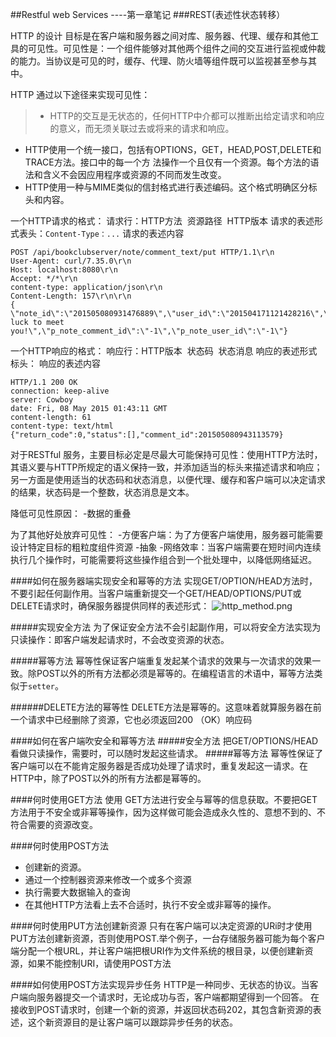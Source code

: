 
##Restful web Services ----第一章笔记
###REST(表述性状态转移）

HTTP 的设计 目标是在客户端和服务器之间对库、服务器、代理、缓存和其他工具的可见性。可见性是：一个组件能够对其他两个组件之间的交互进行监视或仲裁的能力。当协议是可见的时，缓存、代理、防火墙等组件既可以监视甚至参与其中。

HTTP 通过以下途径来实现可见性：
>- HTTP的交互是无状态的，任何HTTP中介都可以推断出给定请求和响应的意义，而无须关联过去或将来的请求和响应。
- HTTP使用一个统一接口，包括有OPTIONS，GET，HEAD,POST,DELETE和TRACE方法。接口中的每一个方   法操作一个且仅有一个资源。每个方法的语法和含义不会因应用程序或资源的不同而发生改变。
- HTTP使用一种与MIME类似的信封格式进行表述编码。这个格式明确区分标头和内容。

一个HTTP请求的格式：
请求行：HTTP方法  资源路径  HTTP版本
请求的表述形式表头：`Content-Type：...`
请求的表述内容
```
POST /api/bookclubserver/note/comment_text/put HTTP/1.1\r\n
User-Agent: curl/7.35.0\r\n
Host: localhost:8080\r\n
Accept: */*\r\n
content-type: application/json\r\n
Content-Length: 157\r\n\r\n
{ \"note_id\":\"201505080931476889\",\"user_id\":\"201504171121428216\",\"note_comment_content\":\"Is luck to meet you!\",\"p_note_comment_id\":\"-1\",\"p_note_user_id\":\"-1\"}
```
一个HTTP响应的格式：
响应行：HTTP版本  状态码  状态消息
响应的表述形式标头：
响应的表述内容
```
HTTP/1.1 200 OK
connection: keep-alive
server: Cowboy
date: Fri, 08 May 2015 01:43:11 GMT
content-length: 61
content-type: text/html
{"return_code":0,"status":[],"comment_id":201505080943113579}
```

对于RESTful 服务，主要目标必定是尽最大可能保持可见性：使用HTTP方法时，其语义要与HTTP所规定的语义保持一致，并添加适当的标头来描述请求和响应；另一方面是使用适当的状态码和状态消息，以便代理、缓存和客户端可以决定请求的结果，状态码是一个整数，状态消息是文本。

降低可见性原因：
-数据的重叠

为了其他好处放弃可见性：
-方便客户端：为了方便客户端使用，服务器可能需要设计特定目标的粗粒度组件资源
-抽象
-网络效率：当客户端需要在短时间内连续执行几个操作时，可能需要将这些操作组合到一个批处理中，以降低网络延迟。

####如何在服务器端实现安全和幂等的方法
实现GET/OPTION/HEAD方法时，不要引起任何副作用。当客户端重新提交一个GET/HEAD/OPTIONS/PUT或DELETE请求时，确保服务器提供同样的表述形式：
![http_method.png](http://upload-images.jianshu.io/upload_images/439839-388a3debc2df3549.png)

#####实现安全方法
为了保证安全方法不会引起副作用，可以将安全方法实现为只读操作：即客户端发起请求时，不会改变资源的状态。

#####幂等方法
幂等性保证客户端重复发起某个请求的效果与一次请求的效果一致。除POST以外的所有方法都必须是幂等的。在编程语言的术语中，幂等方法类似于`setter`。

######DELETE方法的幂等性
DELETE方法是幂等的。这意味着就算服务器在前一个请求中已经删除了资源，它也必须返回200 （OK）响应码

####如何在客户端吹安全和幂等方法
#####安全方法
把GET/OPTIONS/HEAD看做只读操作，需要时，可以随时发起这些请求。
#####幂等方法
幂等性保证了客户端可以在不能肯定服务器是否成功处理了请求时，重复发起这一请求。在HTTP中，除了POST以外的所有方法都是幂等的。

####何时使用GET方法
使用 GET方法进行安全与幂等的信息获取。不要把GET方法用于不安全或非幂等操作，因为这样做可能会造成永久性的、意想不到的、不符合需要的资源改变。

####何时使用POST方法
- 创建新的资源。
- 通过一个控制器资源来修改一个或多个资源
- 执行需要大数据输入的查询
- 在其他HTTP方法看上去不合适时，执行不安全或非幂等的操作。

####何时使用PUT方法创建新资源
只有在客户端可以决定资源的URi时才使用PUT方法创建新资源，否则使用POST.举个例子，一台存储服务器可能为每个客户端分配一个根URL，并让客户端把根URI作为文件系统的根目录，以便创建新资源，如果不能控制URI，请使用POST方法

####如何使用POST方法实现异步任务
HTTP是一种同步、无状态的协议。当客户端向服务器提交一个请求时，无论成功与否，客户端都期望得到一个回答。
在接收到POST请求时，创建一个新的资源，并返回状态码202，其包含新资源的表述，这个新资源目的是让客户端可以跟踪异步任务的状态。


